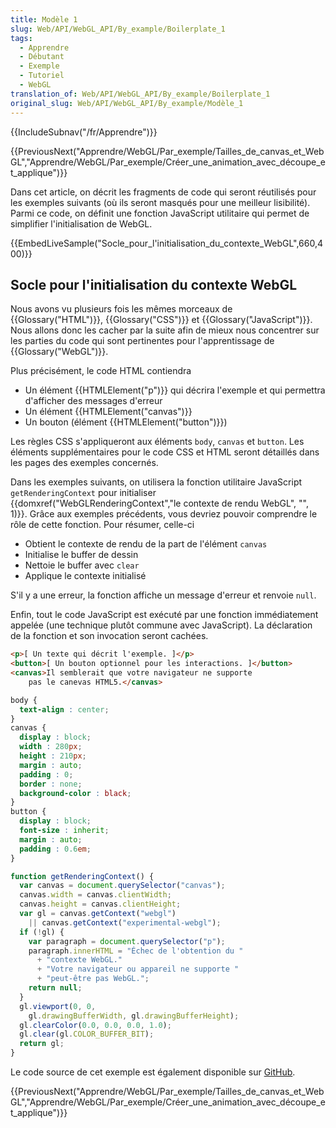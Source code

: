 ```yaml
---
title: Modèle 1
slug: Web/API/WebGL_API/By_example/Boilerplate_1
tags:
  - Apprendre
  - Débutant
  - Exemple
  - Tutoriel
  - WebGL
translation_of: Web/API/WebGL_API/By_example/Boilerplate_1
original_slug: Web/API/WebGL_API/By_example/Modèle_1
---
```

{{IncludeSubnav("/fr/Apprendre")}}

{{PreviousNext("Apprendre/WebGL/Par_exemple/Tailles_de_canvas_et_WebGL","Apprendre/WebGL/Par_exemple/Créer_une_animation_avec_découpe_et_applique")}}

Dans cet article, on décrit les fragments de code qui seront réutilisés pour les exemples suivants (où ils seront masqués pour une meilleur lisibilité). Parmi ce code, on définit une fonction JavaScript utilitaire qui permet de simplifier l'initialisation de WebGL.

{{EmbedLiveSample("Socle_pour_l'initialisation_du_contexte_WebGL",660,400)}}

## Socle pour l'initialisation du contexte WebGL

Nous avons vu plusieurs fois les mêmes morceaux de {{Glossary("HTML")}}, {{Glossary("CSS")}} et {{Glossary("JavaScript")}}. Nous allons donc les cacher par la suite afin de mieux nous concentrer sur les parties du code qui sont pertinentes pour l'apprentissage de {{Glossary("WebGL")}}.

Plus précisément, le code HTML contiendra

- Un élément {{HTMLElement("p")}} qui décrira l'exemple et qui permettra d'afficher des messages d'erreur
- Un élément {{HTMLElement("canvas")}}
- Un bouton (élément {{HTMLElement("button")}})

Les règles CSS s'appliqueront aux éléments `body`, `canvas` et `button`. Les éléments supplémentaires pour le code CSS et HTML seront détaillés dans les pages des exemples concernés.

Dans les exemples suivants, on utilisera la fonction utilitaire JavaScript `getRenderingContext` pour initialiser {{domxref("WebGLRenderingContext","le contexte de rendu WebGL", "", 1)}}. Grâce aux exemples précédents, vous devriez pouvoir comprendre le rôle de cette fonction. Pour résumer, celle-ci

- Obtient le contexte de rendu de la part de l'élément `canvas`
- Initialise le buffer de dessin
- Nettoie le buffer avec `clear`
- Applique le contexte initialisé

S'il y a une erreur, la fonction affiche un message d'erreur et renvoie `null`.

Enfin, tout le code JavaScript est exécuté par une fonction immédiatement appelée (une technique plutôt commune avec JavaScript). La déclaration de la fonction et son invocation seront cachées.

```html
<p>[ Un texte qui décrit l'exemple. ]</p>
<button>[ Un bouton optionnel pour les interactions. ]</button>
<canvas>Il semblerait que votre navigateur ne supporte
    pas le canevas HTML5.</canvas>
```

```css
body {
  text-align : center;
}
canvas {
  display : block;
  width : 280px;
  height : 210px;
  margin : auto;
  padding : 0;
  border : none;
  background-color : black;
}
button {
  display : block;
  font-size : inherit;
  margin : auto;
  padding : 0.6em;
}
```

```js
function getRenderingContext() {
  var canvas = document.querySelector("canvas");
  canvas.width = canvas.clientWidth;
  canvas.height = canvas.clientHeight;
  var gl = canvas.getContext("webgl")
    || canvas.getContext("experimental-webgl");
  if (!gl) {
    var paragraph = document.querySelector("p");
    paragraph.innerHTML = "Échec de l'obtention du "
      + "contexte WebGL."
      + "Votre navigateur ou appareil ne supporte "
      + "peut-être pas WebGL.";
    return null;
  }
  gl.viewport(0, 0,
    gl.drawingBufferWidth, gl.drawingBufferHeight);
  gl.clearColor(0.0, 0.0, 0.0, 1.0);
  gl.clear(gl.COLOR_BUFFER_BIT);
  return gl;
}
```

Le code source de cet exemple est également disponible sur [GitHub](https://github.com/idofilin/webgl-by-example/tree/master/boilerplate-1).

{{PreviousNext("Apprendre/WebGL/Par_exemple/Tailles_de_canvas_et_WebGL","Apprendre/WebGL/Par_exemple/Créer_une_animation_avec_découpe_et_applique")}}
